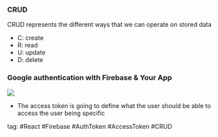 ### CRUD
CRUD represents the different ways that we can operate on stored data
- C: create
- R: read
- U: update
- D: delete

### Google authentication with Firebase & Your App
![](Google%20authentication%20with%20Firebase%20&%20Apps.canvas)

- The access token is going to define what the user should be able to access the user being specific

tag: #React #Firebase #AuthToken #AccessToken #CRUD
